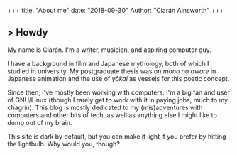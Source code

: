 +++
title: "About me"
date: "2018-09-30"
Author: "Ciarán Ainsworth"
+++

<h2>> Howdy<span class="logo__cursor" style="width: 3px; height:
1.625rem;"></span></h2>

My name is Ciarán. I'm a writer, musician, and aspiring computer guy.

I have a background in film and Japanese mythology, both of which I studied in
university. My postgraduate thesis was on *mono no aware* in Japanese animation and
the use of *yōkai* as vessels for this poetic concept.

Since then, I've mostly been working with computers. I'm a big fan and user of
GNU/Linux (though I rarely get to work with it in paying jobs, much to my
chagrin). This blog is mostly dedicated to my (mis)adventures with computers
and other bits of tech, as well as anything else I might like to dump out of my
brain.

This site is dark by default, but you can make it light if you prefer by
hitting the lightbulb. Why would you, though?
